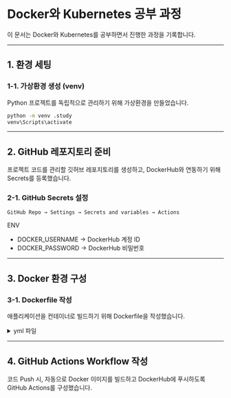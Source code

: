 # Docker와 Kubernetes 공부 과정

이 문서는 Docker와 Kubernetes를 공부하면서 진행한 과정을 기록합니다.

---

## 1. 환경 세팅

### 1-1. 가상환경 생성 (venv)

Python 프로젝트를 독립적으로 관리하기 위해 가상환경을 만들었습니다.

```bash
python -m venv .study
venv\Scripts\activate
```

---

## 2. GitHub 레포지토리 준비

프로젝트 코드를 관리할 깃허브 레포지토리를 생성하고, DockerHub와 연동하기 위해 Secrets를 등록했습니다.

### 2-1. GitHub Secrets 설정

```
GitHub Repo → Settings → Secrets and variables → Actions
```

ENV

- DOCKER_USERNAME → DockerHub 계정 ID
- DOCKER_PASSWORD → DockerHub 비밀번호

---

## 3. Docker 환경 구성

### 3-1. Dockerfile 작성

애플리케이션을 컨테이너로 빌드하기 위해 Dockerfile을 작성했습니다.

<details>
<summary>yml 파일</summary>
```yml
FROM python:3.10.11
WORKDIR /app
COPY docker/main.py .
COPY requirements.txt .
RUN pip install -r requirements.txt
CMD ["python", "main.py"]
```
</details>

---

## 4. GitHub Actions Workflow 작성

코드 Push 시, 자동으로 Docker 이미지를 빌드하고 DockerHub에 푸시하도록 GitHub Actions를 구성했습니다.
